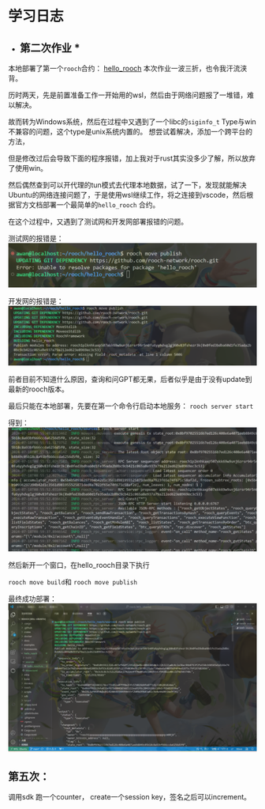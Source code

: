 # 学习日志
* ## 第二次作业 *
本地部署了第一个`rooch`合约：
[hello_rooch](https://github.com/gunksd/let-us-rooch/blob/main/members/gunksd/Homework2/hello_rooch/sources/hello_rooch.move)
本次作业一波三折，也令我汗流浃背。

历时两天，先是前置准备工作一开始用的wsl，然后由于网络问题报了一堆错，难以解决。

故而转为Windows系统，然后在过程中又遇到了一个libc的`siginfo_t`
Type与win不兼容的问题，这个type是unix系统内置的。
想尝试着解决，添加一个跨平台的方法，

但是修改过后会导致下面的程序报错，加上我对于rust其实没多少了解，所以放弃了使用win。

然后偶然查到可以开代理的tun模式去代理本地数据，试了一下，发现就能解决Ubuntu的网络连接问题了，于是使用wsl继续工作，将之连接到vscode，然后根据官方文档部署一个最简单的`hello_rooch`
合约。

在这个过程中，又遇到了测试网和开发网部署报错的问题。

测试网的报错是：
![alt text](Homework2/测试网报错.png)

开发网的报错是：
![alt text](Homework2/dev报错.png)

前者目前不知道什么原因，查询和问GPT都无果，后者似乎是由于没有update到最新的rooch版本。

最后只能在本地部署，先要在第一个命令行启动本地服务：
`rooch server start`

得到：
![alt text](Homework2/本地server.png)

然后新开一个窗口，在hello_rooch目录下执行

`rooch move build`和 `rooch move publish`

最终成功部署：![alt text](Homework2/deploy_successful.png)

## 第五次：
调用sdk 跑一个counter， create一个session key，签名之后可以increment。